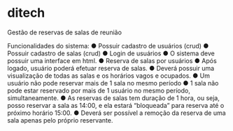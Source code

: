 # ditech
Gestão de reservas de salas de reunião
<p>Funcionalidades do sistema:
● Possuir cadastro de usuários (crud)
● Possuir cadastro de salas (crud)
● Login de usuários
● O sistema deve possuir uma interface em html.
● Reserva de salas por usuários
● Após logado, usuário poderá efetuar reserva de salas.
● Deverá possuir uma visualização de todas as salas e os horários vagos e
ocupados.
● Um usuário não pode reservar mais de 1 sala no mesmo período
● 1 sala não pode estar reservado por mais de 1 usuário no mesmo período,
simultaneamente.
● As reservas de salas tem duração de 1 hora, ou seja, posso reservar a sala
as 14:00, e ela estará “bloqueada” para reserva até o próximo horário 15:00.
● Deverá ser possível a remoção da reserva de uma sala apenas pelo próprio
reservante.
